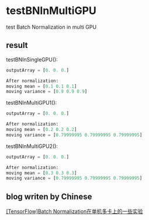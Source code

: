 # testBNInMultiGPU
test Batch Normalization in multi GPU

## result
testBNInSingleGPU():
```Python
outputArray = [0. 0. 0.]

After normalization:
moving mean = [0.1 0.1 0.1]
moving variance = [0.9 0.9 0.9]
```

testBNInMultiGPU1():
```Python
outputArray = [0. 0. 0.]

After normalization:
moving mean = [0.2 0.2 0.2]
moving variance = [0.79999995 0.79999995 0.79999995]
```

testBNInMultiGPU2():
```Python
outputArray = [0. 0. 0.]

After normalization:
moving mean = [0.3 0.3 0.3]
moving variance = [0.79999995 0.79999995 0.79999995]
```

## blog writen by Chinese
[[TensorFlow]Batch Normalization在单机多卡上的一些实验](https://zhuanlan.zhihu.com/p/69267784)
